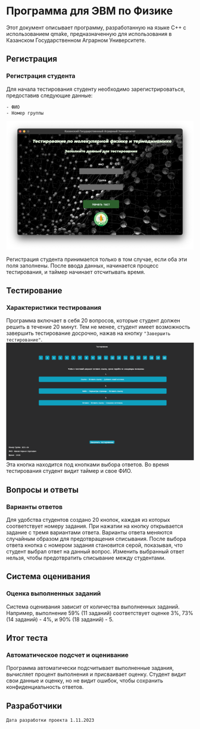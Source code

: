 # Программа для ЭВМ по Физике 

Этот документ описывает программу, разработанную на языке C++ с использованием qmake, предназначенную для использования в Казанском Государственном Аграрном Университете.

## Регистрация

### Регистрация студента

Для начала тестирования студенту необходимо зарегистрироваться, предоставив следующие данные:
```
- ФИО
- Номер группы
```
![Регистрация](./misc/images/1.png)

Регистрация студента принимается только в том случае, если оба эти поля заполнены. После ввода данных, начинается процесс тестирования, и таймер начинает отсчитывать время.

## Тестирование

### Характеристики тестирования

Программа включает в себя 20 вопросов, которые студент должен решить в течение 20 минут. Тем не менее, студент имеет возможность завершить тестирование досрочно, нажав на кнопку ```"Завершить тестирование"```.
![Закончить тестирование](./misc/images/2.png)
 Эта кнопка находится под кнопками выбора ответов. Во время тестирования студент видит таймер и свое ФИО.

## Вопросы и ответы

### Варианты ответов

Для удобства студентов создано 20 кнопок, каждая из которых соответствует номеру задания. При нажатии на кнопку открывается задание с тремя вариантами ответа. Варианты ответа меняются случайным образом для предотвращения списывания. После выбора ответа кнопка с номером задания становится серой, показывая, что студент выбрал ответ на данный вопрос. Изменить выбранный ответ нельзя, чтобы предотвратить списывание между студентами.

## Система оценивания

### Оценка выполненных заданий

Система оценивания зависит от количества выполненных заданий. Например, выполнение 59% (11 заданий) соответствует оценке 3%, 73% (14 заданий) - 4%, и 90% (18 заданий) - 5.

## Итог теста

### Автоматическое подсчет и оценивание

Программа автоматически подсчитывает выполненные задания, вычисляет процент выполнения и присваивает оценку. Студент видит свои данные и оценку, но не видит ошибок, чтобы сохранить конфиденциальность ответов.

## Разработчики


```
Дата разработки проекта 1.11.2023
```
